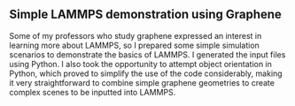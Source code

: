 ## Simple LAMMPS demonstration using Graphene

Some of my professors who study graphene expressed an interest in learning more about LAMMPS, so I prepared some simple simulation scenarios to demonstrate the basics of LAMMPS. I generated the input files using Python. I also took the opportunity to attempt object orientation in Python, which proved to simplify the use of the code considerably, making it very straightforward to combine simple graphene geometries to create complex scenes to be inputted into LAMMPS.
